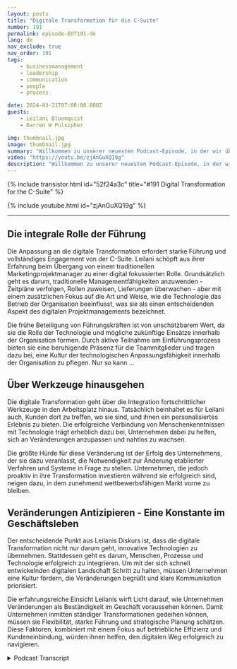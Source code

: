 ```yaml
---
layout: posts
title: "Digitale Transformation für die C-Suite"
number: 191
permalink: episode-EDT191-de
lang: de
nav_exclude: true
nav_order: 191
tags:
    - businessmanagement
    - leadership
    - communication
    - people
    - process

date: 2024-03-21T07:00:00.000Z
guests:
    - Leilani Bloomquist
    - Darren W Pulsipher

img: thumbnail.jpg
image: thumbnail.jpg
summary: "Willkommen zu unserer neuesten Podcast-Episode, in der wir über die Bedeutung der digitalen Transformation sprechen. Unsere Gastexpertin, Leilani Bloomquist, teilt ihre Einsichten darüber, wie Organisationen den Prozess besser verwalten können. Begleiten Sie uns, während wir die verschiedenen Aspekte der digitalen Transformation erforschen und einen umfassenden Überblick über die Reise geben."
video: "https://youtu.be/zjAnGuXQ19g"
description: "Willkommen zu unserer neuesten Podcast-Episode, in der wir über die Bedeutung der digitalen Transformation sprechen. Unsere Gastexpertin, Leilani Bloomquist, teilt ihre Einsichten darüber, wie Organisationen den Prozess besser verwalten können. Begleiten Sie uns, während wir die verschiedenen Aspekte der digitalen Transformation erforschen und einen umfassenden Überblick über die Reise geben."
---
```


<div>
{% include transistor.html id="52f24a3c" title="#191 Digital Transformation for the C-Suite" %}

{% include youtube.html id="zjAnGuXQ19g" %}
</div>

---

## Die integrale Rolle der Führung

Die Anpassung an die digitale Transformation erfordert starke Führung und vollständiges Engagement von der C-Suite. Leilani schöpft aus ihrer Erfahrung beim Übergang von einem traditionellen Marketingprojektmanager zu einer digital fokussierten Rolle. Grundsätzlich geht es darum, traditionelle Managementfähigkeiten anzuwenden - Zeitpläne verfolgen, Rollen zuweisen, Lieferungen überwachen - aber mit einem zusätzlichen Fokus auf die Art und Weise, wie die Technologie das Betrieb der Organisation beeinflusst, was sie als einen entscheidenden Aspekt des digitalen Projektmanagements bezeichnet.

Die frühe Beteiligung von Führungskräften ist von unschätzbarem Wert, da sie die Rolle der Technologie und mögliche zukünftige Einsätze innerhalb der Organisation formen. Durch aktive Teilnahme am Einführungsprozess bieten sie eine beruhigende Präsenz für die Teammitglieder und tragen dazu bei, eine Kultur der technologischen Anpassungsfähigkeit innerhalb der Organisation zu pflegen. Nur so kann ...

## Über Werkzeuge hinausgehen

Die digitale Transformation geht über die Integration fortschrittlicher Werkzeuge in den Arbeitsplatz hinaus. Tatsächlich beinhaltet es für Leilani auch, Kunden dort zu treffen, wo sie sind, und ihnen ein personalisiertes Erlebnis zu bieten. Die erfolgreiche Verbindung von Menschenkenntnissen mit Technologie trägt erheblich dazu bei, Unternehmen dabei zu helfen, sich an Veränderungen anzupassen und nahtlos zu wachsen.

Die größte Hürde für diese Veränderung ist der Erfolg des Unternehmens, der sie dazu veranlasst, die Notwendigkeit zur Änderung etablierter Verfahren und Systeme in Frage zu stellen. Unternehmen, die jedoch proaktiv in ihre Transformation investieren während sie erfolgreich sind, neigen dazu, in dem zunehmend wettbewerbsfähigen Markt vorne zu bleiben.

## Veränderungen Antizipieren - Eine Konstante im Geschäftsleben

Der entscheidende Punkt aus Leilanis Diskurs ist, dass die digitale Transformation nicht nur darum geht, innovative Technologien zu übernehmen. Stattdessen geht es darum, Menschen, Prozesse und Technologie erfolgreich zu integrieren. Um mit der sich schnell entwickelnden digitalen Landschaft Schritt zu halten, müssen Unternehmen eine Kultur fördern, die Veränderungen begrüßt und klare Kommunikation priorisiert.

Die erfahrungsreiche Einsicht Leilanis wirft Licht darauf, wie Unternehmen Veränderungen als Beständigkeit im Geschäft voraussehen können. Damit Unternehmen inmitten ständiger Transformationen gedeihen können, müssen sie Flexibilität, starke Führung und strategische Planung schätzen. Diese Faktoren, kombiniert mit einem Fokus auf betriebliche Effizienz und Kundeneinbindung, würden ihnen helfen, den digitalen Weg erfolgreich zu navigieren.



<details>
<summary> Podcast Transcript </summary>

<p></p>

</details>
